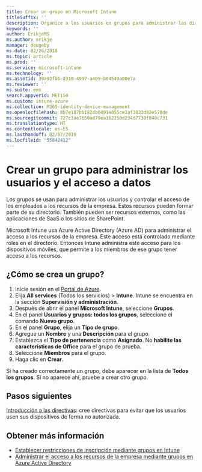 ```yaml
---
title: Crear un grupo en Microsoft Intune
titleSuffix: ''
description: Organice a los usuarios en grupos para administrar las directivas y las aplicaciones a las que pueden acceder con más facilidad.
keywords: ''
author: ErikjeMS
ms.author: erikje
manager: dougeby
ms.date: 02/26/2018
ms.topic: article
ms.prod: ''
ms.service: microsoft-intune
ms.technology: ''
ms.assetid: 39a93fb5-d318-4997-a409-b64549a00e7a
ms.reviewer: ''
ms.suite: ems
search.appverid: MET150
ms.custom: intune-azure
ms.collection: M365-identity-device-management
ms.openlocfilehash: 8b7e187bb182db0491e055ce3af3833d82e578de
ms.sourcegitcommit: 727c3ae7659ad79ea162250d234d7730f840c731
ms.translationtype: HT
ms.contentlocale: es-ES
ms.lasthandoff: 02/07/2019
ms.locfileid: "55842412"
---
```

# <a name="create-a-group-to-manage-your-users-and-data-access"></a>Crear un grupo para administrar los usuarios y el acceso a datos

Los grupos se usan para administrar los usuarios y controlar el acceso de los empleados a los recursos de la empresa. Estos recursos pueden formar parte de su directorio. También pueden ser recursos externos, como las aplicaciones de SaaS o los sitios de SharePoint.

Microsoft Intune usa Azure Active Directory (Azure AD) para administrar el acceso a los recursos de la empresa. Este acceso está controlado mediante roles en el directorio. Entonces Intune administra este acceso para los dispositivos móviles, que permite a los miembros de ese grupo tener acceso a los recursos.

## <a name="how-do-i-create-a-group"></a>¿Cómo se crea un grupo?

1. Inicie sesión en el [Portal de Azure](https://portal.azure.com).
2. Elija **All services** (Todos los servicios)  > **Intune**. Intune se encuentra en la sección **Supervisión y administración**.
3. Después de abrir el panel **Microsoft Intune**, seleccione **Grupos**.
4. En el panel **Usuarios y grupos: todos los grupos**, seleccione el comando **Nuevo grupo**.
5. En el panel **Grupo**, elija un **Tipo de grupo**.
5. Agregue un **Nombre** y una **Descripción** para el grupo.
6. Establezca el **Tipo de pertenencia** como **Asignado**. No **habilite las características de Office** para el grupo de prueba.
7. Seleccione **Miembros** para el grupo.
7. Haga clic en **Crear**.

Si ha creado correctamente un grupo, debe aparecer en la lista de **Todos los grupos**. Si no aparece ahí, pruebe a crear otro grupo.

## <a name="next-steps"></a>Pasos siguientes

[Introducción a las directivas](get-started-policies.md): cree directivas para evitar que los usuarios usen sus dispositivos de forma no autorizada.

## <a name="learn-more"></a>Obtener más información

* [Establecer restricciones de inscripción mediante grupos en Intune](groups-add.md)
* [Administrar el acceso a los recursos de la empresa mediante grupos en Azure Active Directory](https://docs.microsoft.com/azure/active-directory/active-directory-manage-groups)
